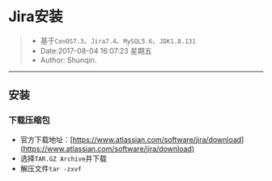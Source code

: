 # Jira安装
> - 基于`CenOS7.3`、`Jira7.4`、`MySQL5.6`、`JDK1.8.131`
> - Date:2017-08-04 16:07:23 星期五
> - Author: Shunqin.

----

## 安装
### 下载压缩包
- 官方下载地址：[https://www.atlassian.com/software/jira/download](https://www.atlassian.com/software/jira/download)
- 选择`TAR.GZ Archive`并下载
- 解压文件`tar -zxvf `
